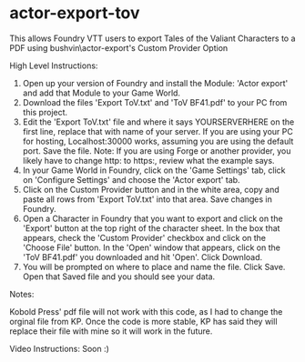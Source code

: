 # actor-export-tov
This allows Foundry VTT users to export Tales of the Valiant Characters to a PDF using bushvin\actor-export's Custom Provider Option

High Level Instructions:
1) Open up your version of Foundry and install the Module: 'Actor export' and add that Module to your Game World.
2) Download the files 'Export ToV.txt' and 'ToV BF41.pdf' to your PC from this project.
3) Edit the 'Export ToV.txt' file and where it says YOURSERVERHERE on the first line, replace that with name of your server.  If you are using your PC for hosting, Localhost:30000 works, assuming you are using the default port.  Save the file.  Note: If you are using Forge or another provider, you likely have to change http: to https:, review what the example says.
4) In your Game World in Foundry, click on the 'Game Settings' tab, click on 'Configure Settings' and choose the 'Actor export' tab.
5) Click on the Custom Provider button and in the white area, copy and paste all rows from 'Export ToV.txt' into that area.  Save changes in Foundry.
6) Open a Character in Foundry that you want to export and click on the 'Export' button at the top right of the character sheet.  In the box that appears, check the 'Custom Provider' checkbox and click on the 'Choose File' button.  In the 'Open' window that appears, click on the 'ToV BF41.pdf' you downloaded and hit 'Open'.  Click Download.
7) You will be prompted on where to place and name the file.  Click Save.  Open that Saved file and you should see your data.

Notes:

Kobold Press' pdf file will not work with this code, as I had to change the orginal file from KP.  Once the code is more stable, KP has said they will replace their file with mine so it will work in the future.

Video Instructions: Soon :)
